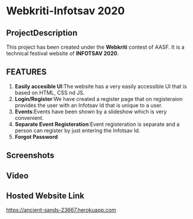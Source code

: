 # Webkriti\-Infotsav 2020
## ProjectDescription
This project has been created under the __Webkriti__ contest of AASF. It is a technical festival website of __INFOTSAV 2020__.
## FEATURES
1. __Easily accesible UI__:The website has a very easily accessible UI that is based on HTML, CSS nd JS.
2. __Login/Register__:We have created a register page that on registeraion provides the user with an Infotsav Id that is unique to a user.
3. __Events__:Events have been shown by a slideshow which is very convenient.
4. __Separate Event Registeration__:Event registeration is separate and a person can register by just entering the Infotsav Id.
5. __Forgot Password__
## Screenshots

## Video

## Hosted Website Link
https://ancient-sands-23667.herokuapp.com
